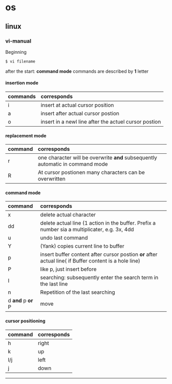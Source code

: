# os

## linux

### vi-manual

Beginning
```bash
$ vi filename
```

after the start: **command mode**
commands are described by **1** letter  

#### insertion mode
| commands | corresponds |  
|:---|:---|
| i | insert at actual cursor position |   
| a | insert after actual cursor postion |  
| o | insert in a newl line after the actuel cursor postion |  

#### replacement mode

| command | corresponds |
|:---|:---|
| r | one character will be overwrite **and** subsequently automatic in command mode |
| R | At cursor postionen many characters can be overwritten |

#### command mode

| command | corresponds |
|:---|:---|
| x | delete actual character |
| dd | delete actual line (1 action in the buffer. Prefix a number sia a multiplicater, e.g. 3x, 4dd |
| u | undo last command |
| Y | (Yank) copies current line to buffer |
| p | insert buffer content after cursor postion **or** after actual line( if Buffer content is a hole line) |
| P | like p, just insert before |
| I | searching: subsequently enter the search term in the last line |
| n | Repetition of the last searching |
| d **and** p **or** P | move|

#### cursor positioning

| command | corresponds |
|:--- | :--- |
| h | right |
| k | up |
| I/j | left |
| j | down |

---
